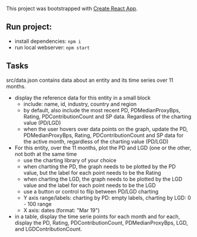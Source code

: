 This project was bootstrapped with [Create React App](https://github.com/facebook/create-react-app).

## Run project:

* install dependencies: `npm i`
* run local webserver: `npm start`

## Tasks

src/data.json contains data about an entity and its time series over 11 months.

* display the reference data for this entity in a small block
    * include: name, id, industry, country and region
    * by default, also include the most recent PD, PDMedianProxyBps, Rating, PDContributionCount and SP data. Regardless of the charting value (PD/LGD)
    * when the user hovers over data points on the graph, update the PD, PDMedianProxyBps, Rating, PDContributionCount and SP data for the active month, regardless of the charting value (PD/LGD)
* For this entity, over the 11 months, plot the PD and LGD (one or the other, not both at the same time
    * use the charting library of your choice
    * when charting the PD, the graph needs to be plotted by the PD value, but the label for each point needs to be the Rating
    * when charting the LGD, the graph needs to be plotted by the LGD value and the label for each point needs to be the LGD
    * use a button or control to flip between PD/LGD charting
    * Y axis range/labels: charting by PD: empty labels, charting by LGD: 0 - 100 range
    * X axis: dates (format: "Mar 19")
* in a table, display the time serie points for each month and for each, display the PD, Rating, PDContributionCount, PDMedianProxyBps, LGD, and LGDContributionCount.
